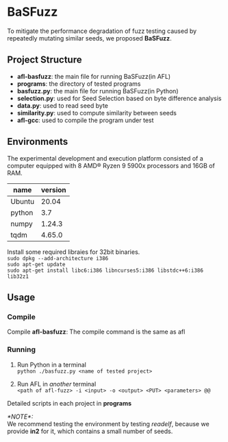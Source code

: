 # BaSFuzz
To mitigate the performance degradation of fuzz testing caused by repeatedly mutating similar seeds, we proposed **BaSFuzz**.

## Project Structure
 * **afl-basfuzz**: the main file for running BaSFuzz(in AFL)
 * **programs**: the directory of tested programs
 * **basfuzz.py**: the main file for running BaSFuzz(in Python)
 * **selection.py**: used for Seed Selection based on byte difference analysis
 * **data.py**: used to read seed byte
 * **similarity.py**: used to compute similarity between seeds
 * **afl-gcc**: used to compile the program under test

## Environments
The experimental development and execution platform consisted of a computer equipped with 8 AMD® Ryzen 9 5900x
processors and 16GB of RAM.

| name   | version |
|--------|---------|
| Ubuntu | 20.04   |
| python | 3.7     |
| numpy  | 1.24.3  |
| tqdm   | 4.65.0  |

Install some required libraies for 32bit binaries.  
`sudo dpkg --add-architecture i386`  
`sudo apt-get update`  
`sudo apt-get install libc6:i386 libncurses5:i386 libstdc++6:i386 lib32z1`  

## Usage

### Compile
Compile **afl-basfuzz**: The compile command is the same as afl

### Running
1. Run Python in a terminal  
`python ./basfuzz.py <name of tested project>`  

2. Run AFL in _another_ terminal  
`<path of afl-fuzz> -i <input> -o <output> <PUT> <parameters> @@`


Detailed scripts in each project in **programs**

_\*NOTE*:_   
 We recommend testing the environment by testing _readelf_, because we provide **in2** for it, which contains a small number of seeds.
